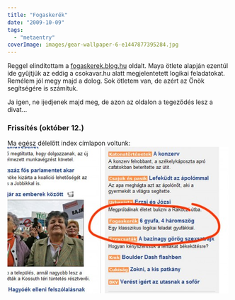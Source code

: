 ```yaml
---
title: "Fogaskerék"
date: "2009-10-09"
tags: 
  - "metaentry"
coverImage: images/gear-wallpaper-6-e1447877395284.jpg
---
```


Reggel elindítottam a [fogaskerek.blog.hu](http://fogaskerek.blog.hu) oldalt. Maya ötlete alapján ezentúl ide gyűjtjük az eddig a csokavar.hu alatt megjelentetett logikai feladatokat. Remélem jól megy majd a dolog. Sok ötletem van, de azért az Önök segítségére is számítuk.

Ja igen, ne ijedjenek majd meg, de azon az oldalon a tegeződés lesz a divat...

### Frissítés (október 12.)

Ma egész délelőtt index címlapon voltunk: ![index-cimoldal](images/index-cimoldal-500x331.jpg)
